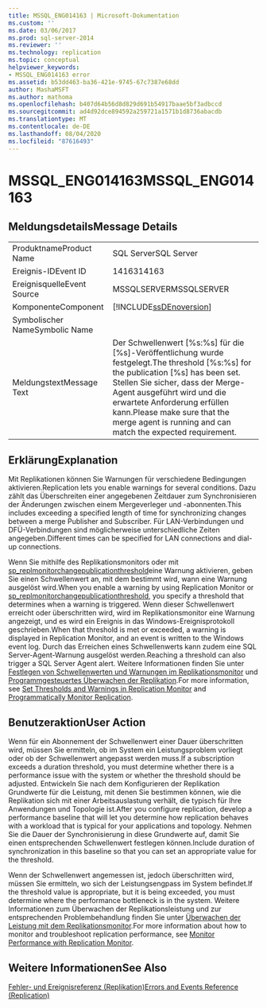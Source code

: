 ```yaml
---
title: MSSQL_ENG014163 | Microsoft-Dokumentation
ms.custom: ''
ms.date: 03/06/2017
ms.prod: sql-server-2014
ms.reviewer: ''
ms.technology: replication
ms.topic: conceptual
helpviewer_keywords:
- MSSQL_ENG014163 error
ms.assetid: b53dd463-ba36-421e-9745-67c7387e68dd
author: MashaMSFT
ms.author: mathoma
ms.openlocfilehash: b407d64b56d8d829d691b54917baae5bf3adbccd
ms.sourcegitcommit: ad4d92dce894592a259721a1571b1d8736abacdb
ms.translationtype: MT
ms.contentlocale: de-DE
ms.lasthandoff: 08/04/2020
ms.locfileid: "87616493"
---
```

# <a name="mssql_eng014163"></a><span data-ttu-id="b629e-102">MSSQL_ENG014163</span><span class="sxs-lookup"><span data-stu-id="b629e-102">MSSQL_ENG014163</span></span>
    
## <a name="message-details"></a><span data-ttu-id="b629e-103">Meldungsdetails</span><span class="sxs-lookup"><span data-stu-id="b629e-103">Message Details</span></span>  
  
|||  
|-|-|  
|<span data-ttu-id="b629e-104">Produktname</span><span class="sxs-lookup"><span data-stu-id="b629e-104">Product Name</span></span>|<span data-ttu-id="b629e-105">SQL Server</span><span class="sxs-lookup"><span data-stu-id="b629e-105">SQL Server</span></span>|  
|<span data-ttu-id="b629e-106">Ereignis-ID</span><span class="sxs-lookup"><span data-stu-id="b629e-106">Event ID</span></span>|<span data-ttu-id="b629e-107">14163</span><span class="sxs-lookup"><span data-stu-id="b629e-107">14163</span></span>|  
|<span data-ttu-id="b629e-108">Ereignisquelle</span><span class="sxs-lookup"><span data-stu-id="b629e-108">Event Source</span></span>|<span data-ttu-id="b629e-109">MSSQLSERVER</span><span class="sxs-lookup"><span data-stu-id="b629e-109">MSSQLSERVER</span></span>|  
|<span data-ttu-id="b629e-110">Komponente</span><span class="sxs-lookup"><span data-stu-id="b629e-110">Component</span></span>|[!INCLUDE[ssDEnoversion](../../includes/ssdenoversion-md.md)]|  
|<span data-ttu-id="b629e-111">Symbolischer Name</span><span class="sxs-lookup"><span data-stu-id="b629e-111">Symbolic Name</span></span>||  
|<span data-ttu-id="b629e-112">Meldungstext</span><span class="sxs-lookup"><span data-stu-id="b629e-112">Message Text</span></span>|<span data-ttu-id="b629e-113">Der Schwellenwert [%s:%s] für die [%s]-Veröffentlichung wurde festgelegt.</span><span class="sxs-lookup"><span data-stu-id="b629e-113">The threshold [%s:%s] for the publication [%s] has been set.</span></span> <span data-ttu-id="b629e-114">Stellen Sie sicher, dass der Merge-Agent ausgeführt wird und die erwartete Anforderung erfüllen kann.</span><span class="sxs-lookup"><span data-stu-id="b629e-114">Please make sure that the merge agent is running and can match the expected requirement.</span></span>|  
  
## <a name="explanation"></a><span data-ttu-id="b629e-115">Erklärung</span><span class="sxs-lookup"><span data-stu-id="b629e-115">Explanation</span></span>  
 <span data-ttu-id="b629e-116">Mit Replikationen können Sie Warnungen für verschiedene Bedingungen aktivieren.</span><span class="sxs-lookup"><span data-stu-id="b629e-116">Replication lets you enable warnings for several conditions.</span></span> <span data-ttu-id="b629e-117">Dazu zählt das Überschreiten einer angegebenen Zeitdauer zum Synchronisieren der Änderungen zwischen einem Mergeverleger und -abonnenten.</span><span class="sxs-lookup"><span data-stu-id="b629e-117">This includes exceeding a specified length of time for synchronizing changes between a merge Publisher and Subscriber.</span></span> <span data-ttu-id="b629e-118">Für LAN-Verbindungen und DFÜ-Verbindungen sind möglicherweise unterschiedliche Zeiten angegeben.</span><span class="sxs-lookup"><span data-stu-id="b629e-118">Different times can be specified for LAN connections and dial-up connections.</span></span>  
  
 <span data-ttu-id="b629e-119">Wenn Sie mithilfe des Replikationsmonitors oder mit [sp_replmonitorchangepublicationthreshold](/sql/relational-databases/system-stored-procedures/sp-replmonitorchangepublicationthreshold-transact-sql)eine Warnung aktivieren, geben Sie einen Schwellenwert an, mit dem bestimmt wird, wann eine Warnung ausgelöst wird.</span><span class="sxs-lookup"><span data-stu-id="b629e-119">When you enable a warning by using Replication Monitor or [sp_replmonitorchangepublicationthreshold](/sql/relational-databases/system-stored-procedures/sp-replmonitorchangepublicationthreshold-transact-sql), you specify a threshold that determines when a warning is triggered.</span></span> <span data-ttu-id="b629e-120">Wenn dieser Schwellenwert erreicht oder überschritten wird, wird im Replikationsmonitor eine Warnung angezeigt, und es wird ein Ereignis in das Windows-Ereignisprotokoll geschrieben.</span><span class="sxs-lookup"><span data-stu-id="b629e-120">When that threshold is met or exceeded, a warning is displayed in Replication Monitor, and an event is written to the Windows event log.</span></span> <span data-ttu-id="b629e-121">Durch das Erreichen eines Schwellenwerts kann zudem eine SQL Server-Agent-Warnung ausgelöst werden.</span><span class="sxs-lookup"><span data-stu-id="b629e-121">Reaching a threshold can also trigger a SQL Server Agent alert.</span></span> <span data-ttu-id="b629e-122">Weitere Informationen finden Sie unter [Festlegen von Schwellenwerten und Warnungen im Replikationsmonitor](monitor/set-thresholds-and-warnings-in-replication-monitor.md) und [Programmgesteuertes Überwachen der Replikation](monitoring-replication.md).</span><span class="sxs-lookup"><span data-stu-id="b629e-122">For more information, see [Set Thresholds and Warnings in Replication Monitor](monitor/set-thresholds-and-warnings-in-replication-monitor.md) and [Programmatically Monitor Replication](monitoring-replication.md).</span></span>  
  
## <a name="user-action"></a><span data-ttu-id="b629e-123">Benutzeraktion</span><span class="sxs-lookup"><span data-stu-id="b629e-123">User Action</span></span>  
 <span data-ttu-id="b629e-124">Wenn für ein Abonnement der Schwellenwert einer Dauer überschritten wird, müssen Sie ermitteln, ob im System ein Leistungsproblem vorliegt oder ob der Schwellenwert angepasst werden muss.</span><span class="sxs-lookup"><span data-stu-id="b629e-124">If a subscription exceeds a duration threshold, you must determine whether there is a performance issue with the system or whether the threshold should be adjusted.</span></span> <span data-ttu-id="b629e-125">Entwickeln Sie nach dem Konfigurieren der Replikation Grundwerte für die Leistung, mit denen Sie bestimmen können, wie die Replikation sich mit einer Arbeitsauslastung verhält, die typisch für Ihre Anwendungen und Topologie ist.</span><span class="sxs-lookup"><span data-stu-id="b629e-125">After you configure replication, develop a performance baseline that will let you determine how replication behaves with a workload that is typical for your applications and topology.</span></span> <span data-ttu-id="b629e-126">Nehmen Sie die Dauer der Synchronisierung in diese Grundwerte auf, damit Sie einen entsprechenden Schwellenwert festlegen können.</span><span class="sxs-lookup"><span data-stu-id="b629e-126">Include duration of synchronization in this baseline so that you can set an appropriate value for the threshold.</span></span>  
  
 <span data-ttu-id="b629e-127">Wenn der Schwellenwert angemessen ist, jedoch überschritten wird, müssen Sie ermitteln, wo sich der Leistungsengpass im System befindet.</span><span class="sxs-lookup"><span data-stu-id="b629e-127">If the threshold value is appropriate, but it is being exceeded, you must determine where the performance bottleneck is in the system.</span></span> <span data-ttu-id="b629e-128">Weitere Informationen zum Überwachen der Replikationsleistung und zur entsprechenden Problembehandlung finden Sie unter [Überwachen der Leistung mit dem Replikationsmonitor](monitor/monitor-performance-with-replication-monitor.md).</span><span class="sxs-lookup"><span data-stu-id="b629e-128">For more information about how to monitor and troubleshoot replication performance, see [Monitor Performance with Replication Monitor](monitor/monitor-performance-with-replication-monitor.md).</span></span>  
  
## <a name="see-also"></a><span data-ttu-id="b629e-129">Weitere Informationen</span><span class="sxs-lookup"><span data-stu-id="b629e-129">See Also</span></span>  
 [<span data-ttu-id="b629e-130">Fehler- und Ereignisreferenz &#40;Replikation&#41;</span><span class="sxs-lookup"><span data-stu-id="b629e-130">Errors and Events Reference &#40;Replication&#41;</span></span>](errors-and-events-reference-replication.md)  
  
  

